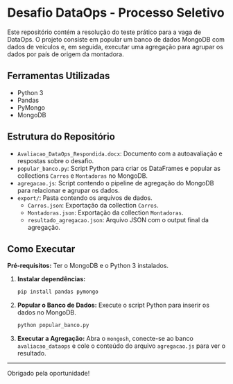 # Desafio DataOps - Processo Seletivo

Este repositório contém a resolução do teste prático para a vaga de DataOps. O projeto consiste em popular um banco de dados MongoDB com dados de veículos e, em seguida, executar uma agregação para agrupar os dados por país de origem da montadora.

## Ferramentas Utilizadas

*   Python 3
*   Pandas
*   PyMongo
*   MongoDB

## Estrutura do Repositório

*   `Avaliacao_DataOps_Respondida.docx`: Documento com a autoavaliação e respostas sobre o desafio.
*   `popular_banco.py`: Script Python para criar os DataFrames e popular as collections `Carros` e `Montadoras` no MongoDB.
*   `agregacao.js`: Script contendo o pipeline de agregação do MongoDB para relacionar e agrupar os dados.
*   `export/`: Pasta contendo os arquivos de dados.
    *   `Carros.json`: Exportação da collection `Carros`.
    *   `Montadoras.json`: Exportação da collection `Montadoras`.
    *   `resultado_agregacao.json`: Arquivo JSON com o output final da agregação.

## Como Executar

**Pré-requisitos:** Ter o MongoDB e o Python 3 instalados.

1.  **Instalar dependências:**
    ```bash
    pip install pandas pymongo
    ```

2.  **Popular o Banco de Dados:**
    Execute o script Python para inserir os dados no MongoDB.
    ```bash
    python popular_banco.py
    ```

3.  **Executar a Agregação:**
    Abra o `mongosh`, conecte-se ao banco `avaliacao_dataops` e cole o conteúdo do arquivo `agregacao.js` para ver o resultado.

---
Obrigado pela oportunidade!